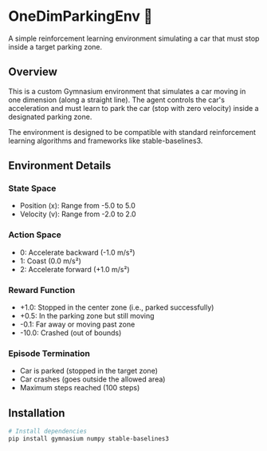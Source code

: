 # OneDimParkingEnv 🚗

A simple reinforcement learning environment simulating a car that must stop inside a target parking zone.

## Overview

This is a custom Gymnasium environment that simulates a car moving in one dimension (along a straight line). The agent controls the car's acceleration and must learn to park the car (stop with zero velocity) inside a designated parking zone.

The environment is designed to be compatible with standard reinforcement learning algorithms and frameworks like stable-baselines3.

## Environment Details

### State Space
- Position (x): Range from -5.0 to 5.0
- Velocity (v): Range from -2.0 to 2.0

### Action Space
- 0: Accelerate backward (-1.0 m/s²)
- 1: Coast (0.0 m/s²)
- 2: Accelerate forward (+1.0 m/s²)

### Reward Function
- +1.0: Stopped in the center zone (i.e., parked successfully)
- +0.5: In the parking zone but still moving
- -0.1: Far away or moving past zone
- -10.0: Crashed (out of bounds)

### Episode Termination
- Car is parked (stopped in the target zone)
- Car crashes (goes outside the allowed area)
- Maximum steps reached (100 steps)

## Installation

```bash
# Install dependencies
pip install gymnasium numpy stable-baselines3
